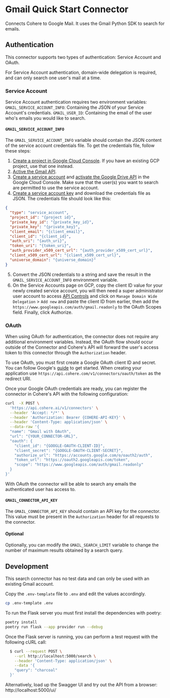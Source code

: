 # Gmail Quick Start Connector

Connects Cohere to Google Mail. It uses the Gmail Python SDK to search for emails.

## Authentication

This connector supports two types of authentication: Service Account and OAuth.

For Service Account authentication, domain-wide delegation is required, and can only search one user's mail at a time.

### Service Account

Service Account authentication requires two environment variables:
`GMAIL_SERVICE_ACCOUNT_INFO`: Containing the JSON of your Service Account's credentials.
`GMAIL_USER_ID`: Containing the email of the user who's emails you would like to search.

#### `GMAIL_SERVICE_ACCOUNT_INFO`

The `GMAIL_SERVICE_ACCOUNT_INFO` variable should contain the JSON content of the service account credentials file. To get the credentials file, follow these steps:

1. [Create a project in Google Cloud Console](https://cloud.google.com/resource-manager/docs/creating-managing-projects). If you have an existing GCP project, use that one instead.
2. [Active the Gmail API](https://console.cloud.google.com/apis/library/gmail.googleapis.com).
3. [Create a service account](https://cloud.google.com/iam/docs/creating-managing-service-accounts) and [activate the Google Drive API](https://console.cloud.google.com/apis/api/drive.googleapis.com) in the Google Cloud Console. Make sure that the user(s) you want to search are permitted to use the service account.
4. [Create a service account key](https://cloud.google.com/iam/docs/creating-managing-service-account-keys) and download the credentials file as JSON. The credentials file should look like this:

```json
{
  "type": "service_account",
  "project_id": "{project id}",
  "private_key_id": "{private_key_id}",
  "private_key": "{private_key}",
  "client_email": "{client_email}",
  "client_id": "{client_id}",
  "auth_uri": "{auth_uri}",
  "token_uri": "{token_uri}",
  "auth_provider_x509_cert_url": "{auth_provider_x509_cert_url}",
  "client_x509_cert_url": "{client_x509_cert_url}",
  "universe_domain": "{universe_domain}"
}
```

5. Convert the JSON credentials to a string and save the result in the `GMAIL_SERVICE_ACCOUNT_INFO` environment variable.
6. On the Service Accounts page on GCP, copy the client ID value for your newly created service account, you will then need a super administrator user account to access [API Controls](https://admin.google.com/ac/accountchooser?continue=https://admin.google.com/ac/owl) and click on `Manage Domain Wide Delegation` > `Add new` and paste the client ID from earlier, then add the `https://www.googleapis.com/auth/gmail.readonly` to the OAuth Scopes field. Finally, click Authorize.

### OAuth

When using OAuth for authentication, the connector does not require any additional environment variables. Instead, the OAuth flow should occur outside of the Connector and Cohere's API will forward the user's access token to this connector through the `Authorization` header.

To use OAuth, you must first create a Google OAuth client ID and secret. You can follow Google's [guide](https://developers.google.com/identity/protocols/oauth2/web-server#creatingcred) to get started. When creating your application use `https://api.cohere.com/v1/connectors/oauth/token` as the redirect URI.

Once your Google OAuth credentials are ready, you can register the connector in Cohere's API with the following configuration:

```bash
curl  -X POST \
  'https://api.cohere.ai/v1/connectors' \
  --header 'Accept: */*' \
  --header 'Authorization: Bearer {COHERE-API-KEY}' \
  --header 'Content-Type: application/json' \
  --data-raw '{
  "name": "Gmail with OAuth",
  "url": "{YOUR_CONNECTOR-URL}",
  "oauth": {
    "client_id": "{GOOGLE-OAUTH-CLIENT-ID}",
    "client_secret": "{GOOGLE-OAUTH-CLIENT-SECRET}",
    "authorize_url": "https://accounts.google.com/o/oauth2/auth",
    "token_url": "https://oauth2.googleapis.com/token",
    "scope": "https://www.googleapis.com/auth/gmail.readonly"
  }
}'
```

With OAuth the connector will be able to search any emails the authenticated user has access to.

#### `GMAIL_CONNECTOR_API_KEY`

The `GMAIL_CONNECTOR_API_KEY` should contain an API key for the connector. This value must be present in the `Authorization` header for all requests to the connector.

#### Optional

Optionally, you can modify the `GMAIL_SEARCH_LIMIT` variable to change the number of maximum results obtained by a search query.

## Development

This search connector has no test data and can only be used with an existing Gmail account.

Copy the `.env-template` file to `.env` and edit the values accordingly.

```bash
cp .env-template .env
```

To run the Flask server you must first install the dependencies with poetry:

```bash
poetry install
poetry run flask --app provider run --debug
```

Once the Flask server is running, you can perform a test request with the following cURL call:

```bash
  $ curl --request POST \
    --url http://localhost:5000/search \
    --header 'Content-Type: application/json' \
    --data '{
    "query": "charcoal"
  }'
```

Alternatively, load up the Swagger UI and try out the API from a browser: http://localhost:5000/ui/
